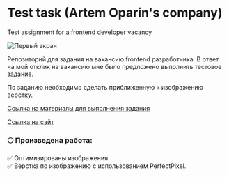 # Test task (Artem Oparin's company)

Test assignment for a frontend developer vacancy

![Первый экран](https://user-images.githubusercontent.com/94468513/191331694-1584a449-2f4f-44ad-8731-281e3575d6a1.jpg)

Репозиторий для задания на вакансию frontend разработчика. В ответ на мой отклик на вакансию мне было предложено выполнить тестовое задание.

По заданию необходимо сделать приближенную к изображению верстку.

[Ссылка на материалы для выполнения задания](https://disk.yandex.ru/d/h3jDH36LOmGYkg)   

[Ссылка на сайт](https://baturinss.github.io/Test-task--Artem-Oparin-s-company)

### 🌕 Произведена работа:

✅ Оптимизированы изображения  
✅ Верстка по изображению с использованием PerfectPixel.

